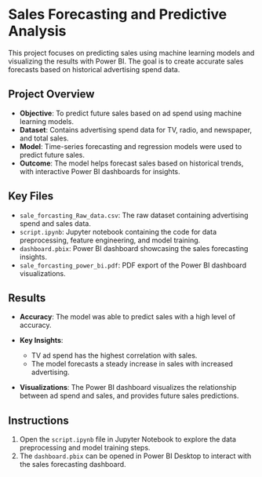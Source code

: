# Sales Forecasting and Predictive Analysis

This project focuses on predicting sales using machine learning models and visualizing the results with Power BI. The goal is to create accurate sales forecasts based on historical advertising spend data.

## Project Overview

- **Objective**: To predict future sales based on ad spend using machine learning models.
- **Dataset**: Contains advertising spend data for TV, radio, and newspaper, and total sales.
- **Model**: Time-series forecasting and regression models were used to predict future sales.
- **Outcome**: The model helps forecast sales based on historical trends, with interactive Power BI dashboards for insights.

## Key Files

- `sale_forcasting_Raw_data.csv`: The raw dataset containing advertising spend and sales data.
- `script.ipynb`: Jupyter notebook containing the code for data preprocessing, feature engineering, and model training.
- `dashboard.pbix`: Power BI dashboard showcasing the sales forecasting insights.
- `sale_forcasting_power_bi.pdf`: PDF export of the Power BI dashboard visualizations.

## Results

- **Accuracy**: The model was able to predict sales with a high level of accuracy.
- **Key Insights**: 
  - TV ad spend has the highest correlation with sales.
  - The model forecasts a steady increase in sales with increased advertising.
  
- **Visualizations**: The Power BI dashboard visualizes the relationship between ad spend and sales, and provides future sales predictions.

## Instructions

1. Open the `script.ipynb` file in Jupyter Notebook to explore the data preprocessing and model training steps.
2. The `dashboard.pbix` can be opened in Power BI Desktop to interact with the sales forecasting dashboard.
